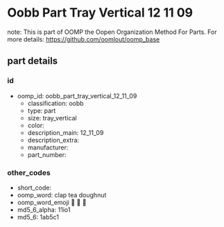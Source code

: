 # Oobb Part Tray Vertical 12 11 09  

note: This is part of OOMP the Oopen Organization Method For Parts. For more details: https://github.com/oomlout/oomp_base

##  part details





### id
* oomp_id: oobb_part_tray_vertical_12_11_09
  * classification: oobb
  * type: part
  * size: tray_vertical
  * color: 
  * description_main: 12_11_09
  * description_extra: 
  * manufacturer: 
  * part_number: 

### other_codes
* short_code: 
* oomp_word: clap tea doughnut
* oomp_word_emoji :clap: :tea: :doughnut:
* md5_6_alpha: 11io1
* md5_6: 1ab5c1